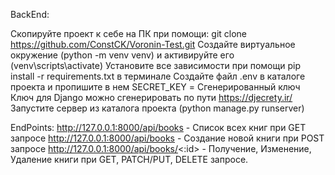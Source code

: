 BackEnd:

Скопируйте проект к себе на ПК при помощи: git clone https://github.com/ConstCK/Voronin-Test.git
Создайте виртуальное окружение (python -m venv venv) и активируйте его (venv\scripts\activate)
Установите все зависимости при помощи pip install -r requirements.txt в терминале
Создайте файл .env в каталоге проекта и пропишите в нем SECRET_KEY = Сгенерированный ключ
Ключ для Django можно сгенерировать по пути https://djecrety.ir/
Запустите сервер из каталога проекта (python manage.py runserver)

EndPoints:
http://127.0.0.1:8000/api/books - Список всех книг при GET запросе
http://127.0.0.1:8000/api/books - Создание новой книги при POST запросе
http://127.0.0.1:8000/api/books/<:id> - Получение, Изменение, Удаление книги при GET, PATCH/PUT, DELETE запросе.
